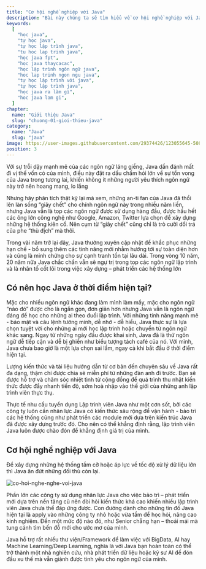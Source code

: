 ```yaml
---
title: "Cơ hội nghề nghiệp với Java"
description: "Bài này chúng ta sẽ tìm hiểu về cơ hội nghề nghiệp với Java"
keywords:
  [
    "học java",
    "tự học java",
    "tự học lập trình java",
    "tu hoc lap trinh java",
    "học java fpt",
    "học java thaycacac",
    "học lập trình ngôn ngữ java",
    "hoc lap trinh ngon ngu java",
    "tự học lập trình với java",
    "tự học lập trình java",
    "học java ra làm gì",
    "hoc java lam gi",
  ]
chapter:
  name: "Giới thiệu Java"
  slug: "chuong-01-gioi-thieu-java"
category:
  name: "Java"
  slug: "java"
image: https://user-images.githubusercontent.com/29374426/123055645-508f0100-d430-11eb-9291-ca19d9179453.png
position: 3
---
```


Với sự trỗi dậy mạnh mẽ của các ngôn ngữ láng giềng, Java dần đánh mất đi vị thế vốn có của mình, điều này đặt ra dấu chấm hỏi lớn về sự tồn vong của Java trong tương lai, khiến không ít những người yêu thích ngôn ngữ này trở nên hoang mang, lo lắng

Nhưng hãy phân tích thật kỹ lại mà xem, những an-ti fan của Java đã thổi lên làn sống “giãy chết” cho chính ngôn ngữ này trong nhiều năm liền, nhưng Java vẫn là top các ngôn ngữ được sử dụng hàng đầu, được hầu hết các ông lớn công nghệ như Google, Amazon, Twitter lựa chọn để xây dựng những hệ thống kiên cố. Nên cụm từ “giãy chết” cũng chỉ là trò cười dối trá của phe “thù địch” mà thôi.

Trong vài năm trở lại đây, Java thường xuyên cập nhật để khắc phục những hạn chế - bổ sung thêm các tính năng mới nhằm hướng tới sự toàn diện hơn và cũng là minh chứng cho sự cạnh tranh tồn tại lâu dài. Trong vòng 10 năm, 20 năm nữa Java chắc chắn vẫn sẽ ngự trị trong top các ngôn ngữ lập trình và là nhân tố cốt lõi trong việc xây dựng – phát triển các hệ thống lớn

## Có nên học Java ở thời điểm hiện tại?

Mặc cho nhiều ngôn ngữ khác đang làm mình làm mẩy, mặc cho ngôn ngữ “nào đó” được cho là ngắn gọn, đơn giản hơn nhưng Java vẫn là ngôn ngữ đáng để học cho những ai theo đuổi lập trình. Với những tính năng mạnh mẽ - bảo mật và câu lệnh tường minh, dễ nhớ - dễ hiểu, Java thực sự là lựa chọn tuyệt vời cho những ai mới học lập trình hoặc chuyển từ ngôn ngữ khác sang. Ngay từ những ngày đầu được khai sinh, Java đã là thứ ngôn ngữ dễ tiếp cận và dễ bị ghiền như biểu tượng tách café của nó. Với mình, Java chưa bao giờ là một lựa chọn sai lầm, ngay cả khi bắt đầu ở thời điểm hiện tại.

Lượng kiến thức và tài liệu hướng dẫn từ cơ bản đến chuyên sâu về Java rất đa dạng, thậm chí được chia sẻ miễn phí từ những đàn anh đi trước. Bạn sẽ được hỗ trợ và chăm sóc nhiệt tình từ cộng đồng để quá trình thu nhặt kiến thức được đẩy nhanh tiến độ, sớm hoà nhập vào thế giới của những anh lập trình viên thực thụ.

Thực tế nhu cầu tuyển dụng Lập trình viên Java như một cơn sốt, bởi các công ty luôn cần nhân lực Java có kiến thức sâu rộng để vận hành - bảo trì các hệ thống cũng như phát triển các module mới dựa trên kiến trúc Java đã được xây dựng trước đó. Cho nên có thể khẳng định rằng, lập trình viên Java luôn được chào đón để khẳng định giá trị của mình.

## Cơ hội nghề nghiệp với Java

Để xây dựng những hệ thống tầm cỡ hoặc áp lực về tốc độ xử lý dữ liệu lớn thì Java ăn đứt những đối thủ còn lại.

![co-hoi-nghe-nghe-voi-java](https://user-images.githubusercontent.com/29374426/123055645-508f0100-d430-11eb-9291-ca19d9179453.png)

Phần lớn các công ty sử dụng nhân lực Java cho việc bảo trì – phát triển mới dựa trên nền tảng cũ nên đòi hỏi kiến thức khá cao khiến nhiều lập trình viên Java chưa thể đáp ứng được. Con đường dành cho những tín đồ Java hiện tại là apply vào những công ty nhỏ hoặc vừa tầm để học hỏi, nâng cao kinh nghiệm. Đến một mức độ nào đó, như Senior chẳng hạn – thoải mái mà tung cánh tìm bến đỗ mới cho ước mơ của mình.

Java hỗ trợ rất nhiều thư viện/Framework để làm việc với BigData, AI hay Machine Learning/Deep Learning, nghĩa là với Java bạn hoàn toàn có thể trở thành một nhà nghiên cứu, nhà phát triển dữ liệu hoặc kỹ sư AI để đón đầu xu thế mà vẫn giành được tình yêu cho ngôn ngữ của mình.
